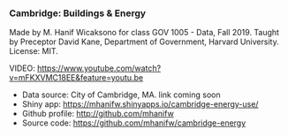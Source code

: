 
### Cambridge: Buildings & Energy

Made by M. Hanif Wicaksono for class GOV 1005 - Data, Fall 2019. Taught by Preceptor David Kane, Department of Government, Harvard University. License: MIT.

VIDEO: https://www.youtube.com/watch?v=mFKXVMC18EE&feature=youtu.be

+ Data source: City of Cambridge, MA. link coming soon
+ Shiny app: https://mhanifw.shinyapps.io/cambridge-energy-use/
+ Github profile: http://github.com/mhanifw
+ Source code: https://github.com/mhanifw/cambridge-energy
